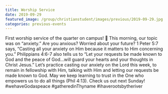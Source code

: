```yaml
---
title: Worship Service
date: 2019-09-29
featured_image: /group/christianstudent/images/previous/2019-09-29.jpg
categories: previous-events
---
```

First worship service of the quarter on campus! 🙌 This morning, our topic was on “anxiety.” Are you anxious? Worried about your future? 1 Peter 5:7 says, “Casting all your anxiety on Him because it matters to Him concerning you.” Philippians 4:6-7 also tells us to “Let your requests be made known to God and the peace of God...will guard your hearts and your thoughts in Christ Jesus.” Let’s practice casting our anxiety on the Lord this week, to remain in fellowship with Him, talking with Him and letting our requests be made known to God. May we keep learning to trust in the One who empowers us to do all things (Phil 4:13). Check us out next Sunday! #wehaveGodaspeace #gatheredinThyname #ihaverootsbytheriver